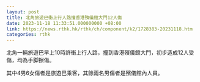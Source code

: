 ```yaml
---
layout: post
title: 北角旅遊巴衝上行人路撞香港殯儀館大門12人傷
date: 2023-11-18 11:33:51.000000000 +08:00
link: https://news.rthk.hk/rthk/ch/component/k2/1728383-20231118.htm
categories: rthk
---
```


北角一輛旅遊巴早上10時許衝上行人路，撞到香港殯儀館大門，初步造成12人受傷，均為手脚擦傷。

其中4男6女傷者是旅遊巴乘客，其餘兩名男傷者是殯儀館內人員。
